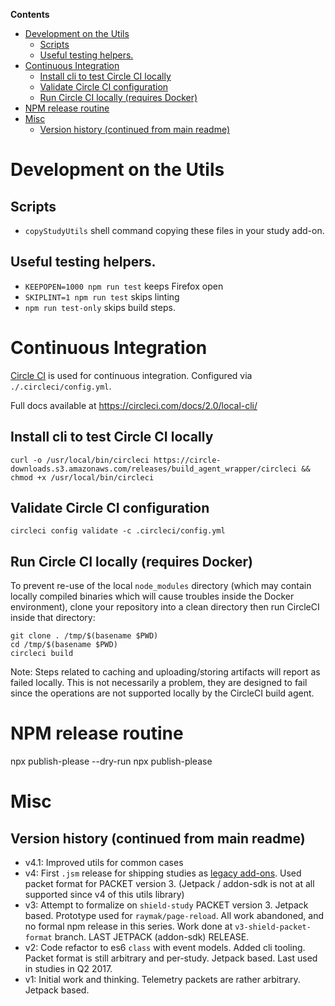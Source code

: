 <!-- START doctoc generated TOC please keep comment here to allow auto update -->

<!-- DON'T EDIT THIS SECTION, INSTEAD RE-RUN doctoc TO UPDATE -->

**Contents**

* [Development on the Utils](#development-on-the-utils)
  * [Scripts](#scripts)
  * [Useful testing helpers.](#useful-testing-helpers)
* [Continuous Integration](#continuous-integration)
  * [Install cli to test Circle CI locally](#install-cli-to-test-circle-ci-locally)
  * [Validate Circle CI configuration](#validate-circle-ci-configuration)
  * [Run Circle CI locally (requires Docker)](#run-circle-ci-locally-requires-docker)
* [NPM release routine](#npm-release-routine)
* [Misc](#misc)
  * [Version history (continued from main readme)](#version-history-continued-from-main-readme)

<!-- END doctoc generated TOC please keep comment here to allow auto update -->

# Development on the Utils

## Scripts

* `copyStudyUtils` shell command copying these files in your study add-on.

## Useful testing helpers.

* `KEEPOPEN=1000 npm run test` keeps Firefox open
* `SKIPLINT=1 npm run test` skips linting
* `npm run test-only` skips build steps.

# Continuous Integration

[Circle CI](https://circleci.com/) is used for continuous integration. Configured via `./.circleci/config.yml`.

Full docs available at https://circleci.com/docs/2.0/local-cli/

## Install cli to test Circle CI locally

```shell
curl -o /usr/local/bin/circleci https://circle-downloads.s3.amazonaws.com/releases/build_agent_wrapper/circleci && chmod +x /usr/local/bin/circleci
```

## Validate Circle CI configuration

```shell
circleci config validate -c .circleci/config.yml
```

## Run Circle CI locally (requires Docker)

To prevent re-use of the local `node_modules` directory (which may contain locally compiled binaries which will cause troubles inside the Docker environment), clone your repository into a clean directory then run CircleCI inside that directory:

```shell
git clone . /tmp/$(basename $PWD)
cd /tmp/$(basename $PWD)
circleci build
```

Note: Steps related to caching and uploading/storing artifacts will report as failed locally. This is not necessarily a problem, they are designed to fail since the operations are not supported locally by the CircleCI build agent.

# NPM release routine

npx publish-please --dry-run
npx publish-please

# Misc

## Version history (continued from main readme)

* v4.1: Improved utils for common cases
* v4: First `.jsm` release for shipping studies as [legacy add-ons](https://developer.mozilla.org/Add-ons/Legacy_add_ons). Used packet format for PACKET version 3. (Jetpack / addon-sdk is not at all supported since v4 of this utils library)
* v3: Attempt to formalize on `shield-study` PACKET version 3. Jetpack based. Prototype used for `raymak/page-reload`. All work abandoned, and no formal npm release in this series. Work done at `v3-shield-packet-format` branch. LAST JETPACK (addon-sdk) RELEASE.
* v2: Code refactor to es6 `class` with event models. Added cli tooling. Packet format is still arbitrary and per-study. Jetpack based. Last used in studies in Q2 2017.
* v1: Initial work and thinking. Telemetry packets are rather arbitrary. Jetpack based.
